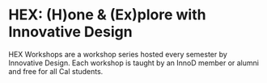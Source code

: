 # HEX: (H)one & (Ex)plore with Innovative Design

HEX Workshops are a workshop series hosted every semester by Innovative Design.
Each workshop is taught by an InnoD member or alumni and free for all Cal
students.

